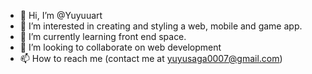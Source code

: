 - 👋 Hi, I’m @Yuyuuart
- 👀 I’m interested in creating and styling a web, mobile and game app.
- 🌱 I’m currently learning front end space.
- 💞️ I’m looking to collaborate on web development
- 📫 How to reach me (contact me at yuyusaga0007@gmail.com)

<!---
Yuyuuart/Yuyuuart is a ✨ special ✨ repository because its `README.md` (this file) appears on your GitHub profile.
You can click the Preview link to take a look at your changes.
--->
